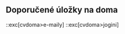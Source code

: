 ## Doporučené úložky na doma

::exc[cvdoma>e-maily]
::exc[cvdoma>jogini]
<!-- ::exc[cvdoma>odjezdy] -->

